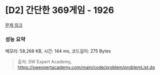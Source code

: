# [D2] 간단한 369게임 - 1926 

[문제 링크](https://swexpertacademy.com/main/code/problem/problemDetail.do?contestProbId=AV5PTeo6AHUDFAUq) 

### 성능 요약

메모리: 58,268 KB, 시간: 144 ms, 코드길이: 275 Bytes



> 출처: SW Expert Academy, https://swexpertacademy.com/main/code/problem/problemList.do